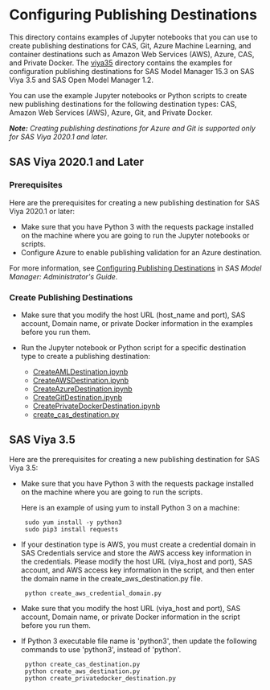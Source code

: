 # Configuring Publishing Destinations

This directory contains examples of Jupyter notebooks that you can use to create publishing destinations for CAS, Git, Azure Machine Learning, and container destinations such as Amazon Web Services (AWS), Azure, CAS, and Private Docker. 
The [viya35](./viya35) directory contains the examples for configuration publishing destinations for SAS Model Manager 15.3 on SAS Viya 3.5 and SAS Open Model Manager 1.2.

You can use the example Jupyter notebooks or Python scripts to create new publishing destinations for the following destination types: CAS, Amazon Web Services (AWS), Azure, Git, and Private Docker.

_**Note:** Creating publishing destinations for Azure and Git is supported only for SAS Viya 2020.1 and later._

## SAS Viya 2020.1 and Later


### Prerequisites

Here are the prerequisites for creating a new publishing destination for SAS Viya 2020.1 or later:

* Make sure that you have Python 3 with the requests package installed on the machine where you are going to run the Jupyter notebooks or scripts.
* Configure Azure to enable publishing validation for an Azure destination.

For more information, see [Configuring Publishing Destinations](http://documentation.sas.com/?cdcId=mdlmgrcdc&cdcVersion=default&docsetId=mdlmgrag&docsetTarget=n0x0rvwqs9lvpun16sfdqoff4tsk.htm) in _SAS Model Manager: Administrator's Guide_.
   
### Create Publishing Destinations

* Make sure that you modify the host URL (host_name and port), SAS account, Domain name, or private Docker information in the examples before you run them.

* Run the Jupyter notebook or Python script for a specific destination type to create a publishing destination:
  
  * [CreateAMLDestination.ipynb](./CreateAMLDestination.ipynb)
  * [CreateAWSDestination.ipynb](./CreateAWSDestination.ipynb)
  * [CreateAzureDestination.ipynb](./CreateAzureDestination.ipynb)
  * [CreateGitDestination.ipynb](./CreateGitDestination.ipynb)
  * [CreatePrivateDockerDestination.ipynb](./CreatePrivateDockerDestination.ipynb)
  * [create_cas_destination.py](./create_cas_destination.py)


## SAS Viya 3.5

Here are the prerequisites for creating a new publishing destination for SAS Viya 3.5:

* Make sure that you have Python 3 with the requests package installed on the machine where you are going to run the scripts.

  Here is an example of using yum to install Python 3 on a machine:
  ```
   sudo yum install -y python3
   sudo pip3 install requests
   ```

* If your destination type is AWS, you must create a credential domain in SAS Credentials service and store the AWS access key information in the credentials. Please modify the host URL (viya_host and port), SAS account, and AWS access key information in the script, and then enter the domain name in the create_aws_destination.py file.
  ```
   python create_aws_credential_domain.py
  ```

* Make sure that you modify the host URL (viya_host and port), SAS account, Domain name, or private Docker information in the script before you run them.

* If Python 3 executable file name is 'python3', then update the following commands to use 'python3', instead of 'python'.
  ```
   python create_cas_destination.py
   python create_aws_destination.py
   python create_privatedocker_destination.py
  ```
